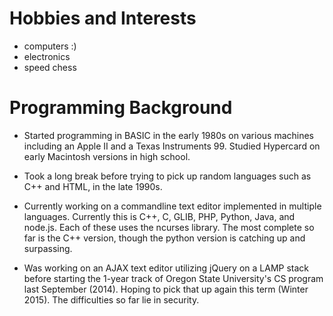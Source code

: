# Hobbies and Interests
 - computers :)
 - electronics
 - speed chess

# Programming Background 

  - Started programming in BASIC in the early 1980s on various machines including an Apple II and a Texas Instruments 99.  Studied Hypercard on early Macintosh versions in high school. 

  - Took a long break before trying to pick up random languages such as C++ and HTML, in the late 1990s. 

  - Currently working on a commandline text editor implemented in multiple languages. Currently this is C++, C, GLIB, PHP, Python, Java, and node.js.  Each of these uses the ncurses library.  The most complete so far is the C++ version, though the python version is catching up and surpassing. 

  - Was working on an AJAX text editor utilizing jQuery on a LAMP stack before starting the 1-year track of Oregon State University's CS program last September (2014).  Hoping to pick that up again this term (Winter 2015).  The difficulties so far lie in security.  

